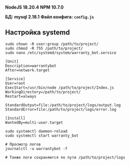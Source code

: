 **NodeJS 18.20.4**
**NPM 10.7.0**

**БД: mysql 2.18.1**
**Файл конфига: `config.js`**

## Настройка systemd

```bash=
sudo chown -R user:group /path/to/project/
sudo chmod -R 755 /path/to/project/
sudo nano /etc/systemd/system/warranty_bot.service
```

```c#=
[Unit]
Description=warrantybot
After=network.target

[Service]
User=root
ExecStart=/usr/bin/node /path/to/project/Index.js
WorkingDirectory=/path/to/project/
Restart=always

StandardOutput=file:/path/to/project/logs/output.log
StandardError=file:/path/to/project/logs/error.log

[Install]
WantedBy=multi-user.target
```

```bash=
sudo systemctl daemon-reload
sudo systemctl start warranty_bot

# Просмотр логов
journalctl -u warrantybot -f

# Также логи сохраняются по пути /path/to/project/logs
```